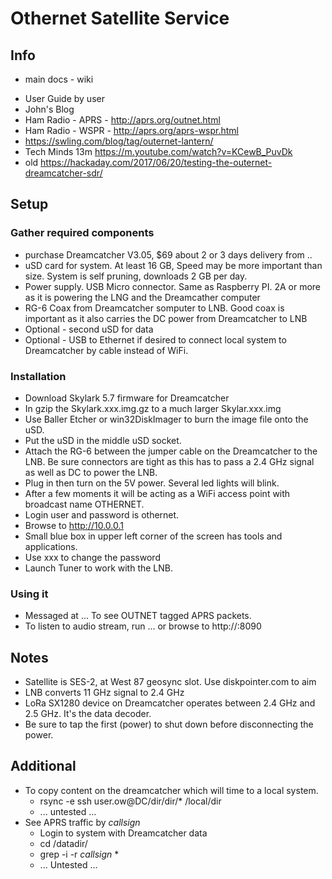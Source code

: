 # Othernet Satellite Service

## Info
+ main docs - wiki
* User Guide by user
* John's Blog
* Ham Radio - APRS - http://aprs.org/outnet.html
* Ham Radio - WSPR - http://aprs.org/aprs-wspr.html
* https://swling.com/blog/tag/outernet-lantern/
* Tech Minds 13m https://m.youtube.com/watch?v=KCewB_PuvDk
* old https://hackaday.com/2017/06/20/testing-the-outernet-dreamcatcher-sdr/

## Setup
### Gather required components
* purchase Dreamcatcher V3.05, $69 about 2 or 3 days delivery from ..
* uSD card for system.  At least 16 GB,  Speed may be more important than size.  System is self pruning, downloads 2 GB per day.
* Power supply.  USB Micro connector.  Same as Raspberry PI.  2A or more as it is powering the LNG and the Dreamcather computer
* RG-6 Coax from Dreamcatcher somputer to LNB.  Good coax is important as it also carries the DC power from Dreamcatcher to LNB
* Optional - second uSD for data
* Optional - USB to Ethernet if desired to connect local system to Dreamcatcher by cable instead of WiFi.
### Installation
* Download Skylark 5.7 firmware for Dreamcatcher
* In gzip the Skylark.xxx.img.gz to a much larger Skylar.xxx.img
* Use Baller Etcher or win32DiskImager to burn the image file onto the uSD.
* Put the uSD in the middle uSD socket.
* Attach the RG-6 between the jumper cable on the Dreamcatcher to the LNB. Be sure connectors are tight as this has to pass a 2.4 GHz signal as well as DC to power the LNB.
* Plug in then turn on the 5V power.  Several led lights will blink.
* After a few moments it will be acting as a WiFi access point with broadcast name OTHERNET.
* Login user and password is othernet.
* Browse to http://10.0.0.1
* Small blue box in upper left corner of the screen has tools and applications.
* Use xxx to change the password
* Launch Tuner to work with the LNB.

### Using it
* Messaged at ... To see OUTNET tagged APRS packets.
* To listen to audio stream, run ... or browse to http://<IP>:8090

## Notes
* Satellite is SES-2, at West 87 geosync slot.  Use diskpointer.com to aim
* LNB converts 11 GHz signal to 2.4 GHz
* LoRa SX1280 device on Dreamcatcher operates between 2.4 GHz and 2.5 GHz.  It's the data decoder.
* Be sure to tap the first (power) to shut down before disconnecting the power.

## Additional
* To copy content on the dreamcatcher which will time to a local system.
   * rsync -e ssh user.ow@DC/dir/dir/* /local/dir
   * ... untested ...
* See APRS traffic by *callsign*
   * Login to system with Dreamcatcher data
   * cd /datadir/
   * grep -i -r *callsign* *
   * ... Untested ...

